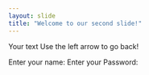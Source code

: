 ```yaml
---
layout: slide
title: "Welcome to our second slide!"
---
```

Your text
Use the left arrow to go back!

Enter your name:
Enter your Password: 

